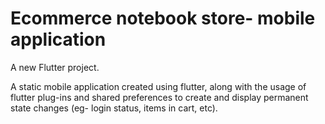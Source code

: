 # Ecommerce notebook store- mobile application

A new Flutter project.

A static mobile application created using flutter, along with the usage of flutter plug-ins and shared preferences to create and display permanent state changes (eg- login status, items in cart, etc).

